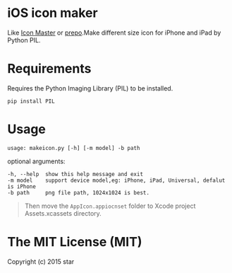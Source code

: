 # iOS icon maker
Like [Icon Master](http://imageresier-agrastas.rhcloud.com) or [prepo](https://itunes.apple.com/tw/app/prepo/id476533227?mt=12).Make different size icon for iPhone and iPad by Python PIL.

# Requirements
Requires the Python Imaging Library (PIL) to be installed.

`pip install PIL`

# Usage

`usage: makeicon.py [-h] [-m model] -b path`

optional arguments:

```
-h, --help  show this help message and exit
-m model    support device model,eg: iPhone, iPad, Universal, defalut is iPhone
-b path     png file path, 1024x1024 is best.
```

>Then move the `AppIcon.appiocnset` folder to Xcode project Assets.xcassets directory.

# The MIT License (MIT)

Copyright (c) 2015 star
